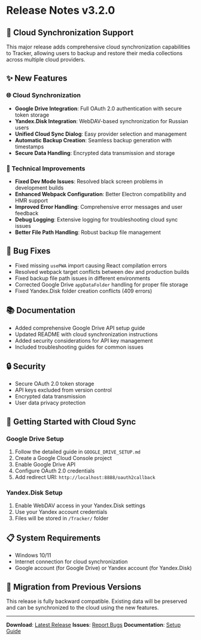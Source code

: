 # Release Notes v3.2.0

## 🎉 Cloud Synchronization Support

This major release adds comprehensive cloud synchronization capabilities to Tracker, allowing users to backup and restore their media collections across multiple cloud providers.

## ✨ New Features

### 🌐 Cloud Synchronization
- **Google Drive Integration**: Full OAuth 2.0 authentication with secure token storage
- **Yandex.Disk Integration**: WebDAV-based synchronization for Russian users
- **Unified Cloud Sync Dialog**: Easy provider selection and management
- **Automatic Backup Creation**: Seamless backup generation with timestamps
- **Secure Data Handling**: Encrypted data transmission and storage

### 🔧 Technical Improvements
- **Fixed Dev Mode Issues**: Resolved black screen problems in development builds
- **Enhanced Webpack Configuration**: Better Electron compatibility and HMR support
- **Improved Error Handling**: Comprehensive error messages and user feedback
- **Debug Logging**: Extensive logging for troubleshooting cloud sync issues
- **Better File Path Handling**: Robust backup file management

## 🐛 Bug Fixes
- Fixed missing `usePWA` import causing React compilation errors
- Resolved webpack target conflicts between dev and production builds
- Fixed backup file path issues in different environments
- Corrected Google Drive `appDataFolder` handling for proper file storage
- Fixed Yandex.Disk folder creation conflicts (409 errors)

## 📚 Documentation
- Added comprehensive Google Drive API setup guide
- Updated README with cloud synchronization instructions
- Added security considerations for API key management
- Included troubleshooting guides for common issues

## 🔒 Security
- Secure OAuth 2.0 token storage
- API keys excluded from version control
- Encrypted data transmission
- User data privacy protection

## 🚀 Getting Started with Cloud Sync

### Google Drive Setup
1. Follow the detailed guide in `GOOGLE_DRIVE_SETUP.md`
2. Create a Google Cloud Console project
3. Enable Google Drive API
4. Configure OAuth 2.0 credentials
5. Add redirect URI: `http://localhost:8888/oauth2callback`

### Yandex.Disk Setup
1. Enable WebDAV access in your Yandex.Disk settings
2. Use your Yandex account credentials
3. Files will be stored in `/Tracker/` folder

## 📋 System Requirements
- Windows 10/11
- Internet connection for cloud synchronization
- Google account (for Google Drive) or Yandex account (for Yandex.Disk)

## 🔄 Migration from Previous Versions
This release is fully backward compatible. Existing data will be preserved and can be synchronized to the cloud using the new features.

---

**Download**: [Latest Release](https://github.com/alwdis/Tracker/releases/latest)
**Issues**: [Report Bugs](https://github.com/alwdis/Tracker/issues)
**Documentation**: [Setup Guide](GOOGLE_DRIVE_SETUP.md)
